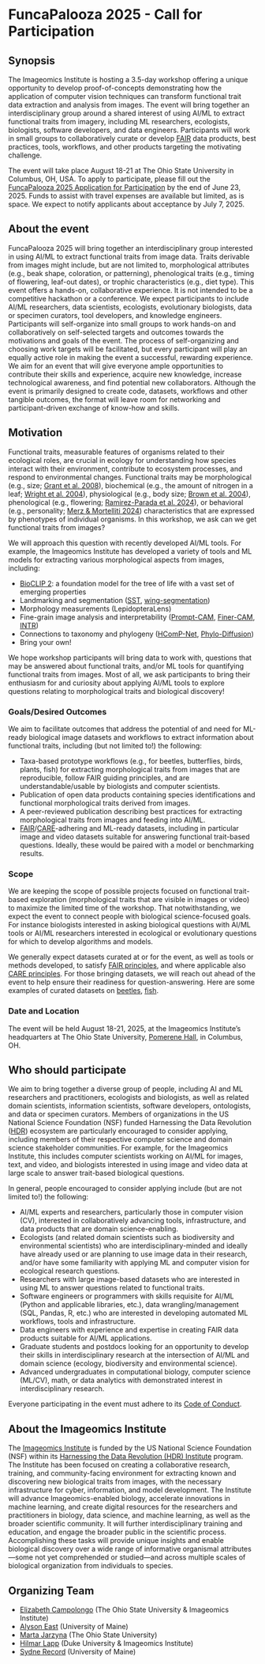 # FuncaPalooza 2025 - Call for Participation

## Synopsis

The Imageomics Institute is hosting a 3.5-day workshop offering a unique opportunity to develop proof-of-concepts demonstrating how the application of computer vision techniques can transform functional trait data extraction and analysis from images. The event will bring together an interdisciplinary group around a shared interest of using AI/ML to extract functional traits from imagery, including ML researchers, ecologists, biologists, software developers, and data engineers. Participants will work in small groups to collaboratively curate or develop [FAIR](https://www.go-fair.org/fair-principles/) data products, best practices, tools, workflows, and other products targeting the motivating challenge.

The event will take place August 18-21 at The Ohio State University in Columbus, OH, USA. To apply to participate, please fill out the [FuncaPalooza 2025 Application for Participation](https://forms.gle/PaL27To4AP41KMJB6) by the end of June 23, 2025. Funds to assist with travel expenses are available but limited, as is space. We expect to notify applicants about acceptance by July 7, 2025.

## About the event

FuncaPalooza 2025 will bring together an interdisciplinary group interested in using AI/ML to extract functional traits from image data. Traits derivable from images might include, but are not limited to, morphological attributes (e.g., beak shape, coloration, or patterning), phenological traits (e.g., timing of flowering, leaf-out dates), or trophic characteristics (e.g., diet type). This event offers a hands-on, collaborative experience. It is not intended to be a competitive hackathon or a conference. We expect participants to include AI/ML researchers, data scientists, ecologists, evolutionary biologists, data or specimen curators, tool developers, and knowledge engineers. Participants will self-organize into small groups to work hands-on and collaboratively on self-selected targets and outcomes towards the motivations and goals of the event. The process of self-organizing and choosing work targets will be facilitated, but every participant will play an equally active role in making the event a successful, rewarding experience. We aim for an event that will give everyone ample opportunities to contribute their skills and experience, acquire new knowledge, increase technological awareness, and find potential new collaborators. Although the event is primarily designed to create code, datasets, workflows and other tangible outcomes, the format will leave room for networking and participant-driven exchange of know-how and skills.

## Motivation

Functional traits, measurable features of organisms related to their ecological roles, are crucial in ecology for understanding how species interact with their environment, contribute to ecosystem processes, and respond to environmental changes. Functional traits may be morphological (e.g., size; [Grant et al. 2008](https://academic.oup.com/biolinnean/article-abstract/25/1/1/2670648)), biochemical (e.g., the amount of nitrogen in a leaf; [Wright et al. 2004](https://www.nature.com/articles/nature02403)), physiological (e.g., body size; [Brown et al. 2004](https://esajournals.onlinelibrary.wiley.com/doi/full/10.1890/03-9000)), phenological (e.g., flowering; [Ramirez-Parada et al. 2024](https://www.nature.com/articles/s41559-023-02304-5)), or behavioral (e.g., personality; [Merz & Mortelliti 2024](https://nsojournals.onlinelibrary.wiley.com/doi/full/10.1111/oik.10583)) characteristics that are expressed by phenotypes of individual organisms. In this workshop, we ask can we get functional traits from images? 

We will approach this question with recently developed AI/ML tools. For example, the Imageomics Institute has developed a variety of tools and ML models for extracting various morphological aspects from images, including:

* [BioCLIP 2](https://imageomics.github.io/bioclip-2/): a foundation model for the tree of life with a vast set of emerging properties  
* Landmarking and segmentation ([SST](https://github.com/Imageomics/SST), [wing-segmentation](https://github.com/Imageomics/wing-segmentation))  
* Morphology measurements (LepidopteraLens)  
* Fine-grain image analysis and interpretability ([Prompt-CAM](https://github.com/Imageomics/Prompt_CAM), [Finer-CAM](https://github.com/Imageomics/Finer-CAM), [INTR](https://github.com/Imageomics/INTR))  
* Connections to taxonomy and phylogeny ([HComP-Net](https://imageomics.github.io/HComPNet/), [Phylo-Diffusion](https://imageomics.github.io/phylo-diffusion/))  
* Bring your own!

We hope workshop participants will bring data to work with, questions that may be answered about functional traits, and/or ML tools for quantifying functional traits from images. Most of all, we ask participants to bring their enthusiasm for and curiosity about applying AI/ML tools to explore questions relating to morphological traits and biological discovery!

### Goals/Desired Outcomes

We aim to facilitate outcomes that address the potential of and need for ML-ready biological image datasets and workflows to extract information about functional traits, including (but not limited to!) the following:

* Taxa-based prototype workflows (e.g., for beetles, butterflies, birds, plants, fish) for extracting morphological traits from images that are reproducible, follow FAIR guiding principles, and are understandable/usable by biologists and computer scientists.  
* Publication of open data products containing species identifications and functional morphological traits derived from images.  
* A peer-reviewed publication describing best practices for extracting morphological traits from images and feeding into AI/ML.  
* [FAIR](https://www.go-fair.org/fair-principles/)/[CARE](https://www.gida-global.org/care)\-adhering and ML-ready datasets, including in particular image and video datasets suitable for answering functional trait-based questions. Ideally, these would be paired with a model or benchmarking results.

### Scope

We are keeping the scope of possible projects focused on functional trait-based exploration (morphological traits that are visible in images or video) to maximize the limited time of the workshop. That notwithstanding, we expect the event to connect people with biological science-focused goals. For instance biologists interested in asking biological questions with AI/ML tools or AI/ML researchers interested in ecological or evolutionary questions for which to develop algorithms and models.

We generally expect datasets curated at or for the event, as well as tools or methods developed, to satisfy [FAIR principles](https://www.go-fair.org/fair-principles/), and where applicable also [CARE principles](https://doi.org/10.1038/s41597-021-00892-0). For those bringing datasets, we will reach out ahead of the event to help ensure their readiness for question-answering. Here are some examples of curated datasets on [beetles](https://huggingface.co/datasets/imageomics/2018-NEON-beetles), [fish](https://huggingface.co/datasets/imageomics/fish-vista).

### Date and Location

The event will be held August 18-21, 2025, at the Imageomics Institute’s headquarters at The Ohio State University, [Pomerene Hall](https://tdai.osu.edu/pomerene-hall), in Columbus, OH.

## Who should participate

We aim to bring together a diverse group of people, including AI and ML researchers and practitioners, ecologists and biologists, as well as related domain scientists, information scientists, software developers, ontologists, and data or specimen curators. Members of organizations in the US National Science Foundation (NSF) funded Harnessing the Data Revolution ([HDR](https://www.nsf.gov/cise/harnessingdata/)) ecosystem are particularly encouraged to consider applying, including members of their respective computer science and domain science stakeholder communities. For example, for the Imageomics Institute, this includes computer scientists working on AI/ML for images, text, and video, and biologists interested in using image and video data at large scale to answer trait-based biological questions.

In general, people encouraged to consider applying include (but are not limited to!) the following:

* AI/ML experts and researchers, particularly those in computer vision (CV), interested in collaboratively advancing tools, infrastructure, and data products that are domain science-enabling.  
* Ecologists (and related domain scientists such as biodiversity and environmental scientists) who are interdisciplinary-minded and ideally have already used or are planning to use image data in their research, and/or have some familiarity with applying ML and computer vision for ecological research questions.  
* Researchers with large image-based datasets who are interested in using ML to answer questions related to functional traits.  
* Software engineers or programmers with skills requisite for AI/ML (Python and applicable libraries, etc.), data wrangling/management (SQL, Pandas, R, etc.) who are interested in developing automated ML workflows, tools and infrastructure.  
* Data engineers with experience and expertise in creating FAIR data products suitable for AI/ML applications.  
* Graduate students and postdocs looking for an opportunity to develop their skills in interdisciplinary research at the intersection of AI/ML and domain science (ecology, biodiversity and environmental science).  
* Advanced undergraduates in computational biology, computer science (ML/CV), math, or data analytics with demonstrated interest in interdisciplinary research.

Everyone participating in the event must adhere to its [Code of Conduct](https://github.com/Imageomics/FuncaPalooza-2025/blob/main/CODE_OF_CONDUCT.md).

## About the Imageomics Institute

The [Imageomics Institute](https://imageomics.org/) is funded by the US National Science Foundation (NSF) within its [Harnessing the Data Revolution (HDR) Institute](https://new.nsf.gov/funding/opportunities/harnessing-data-revolution-institutes-data/505828/nsf21-519/solicitation) program. The Institute has been focused on creating a collaborative research, training, and community-facing environment for extracting known and discovering new biological traits from images, with the necessary infrastructure for cyber, information, and model development. The Institute will advance Imageomics-enabled biology, accelerate innovations in machine learning, and create digital resources for the researchers and practitioners in biology, data science, and machine learning, as well as the broader scientific community. It will further interdisciplinary training and education, and engage the broader public in the scientific process. Accomplishing these tasks will provide unique insights and enable biological discovery over a wide range of informative organismal attributes&mdash;some not yet comprehended or studied&mdash;and across multiple scales of biological organization from individuals to species.

## Organizing Team

* [Elizabeth Campolongo](https://egrace479.github.io/) (The Ohio State University & Imageomics Institute)  
* [Alyson East](https://aeastecology.wixsite.com/website) (University of Maine)  
* [Marta Jarzyna](https://www.jarzynalab.com/) (The Ohio State University)  
* [Hilmar Lapp](https://orcid.org/0000-0001-9107-0714) (Duke University & Imageomics Institute)  
* [Sydne Record](https://sites.google.com/maine.edu/record-lab) (University of Maine)
